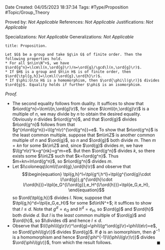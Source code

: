 <div class="topSpace"></div>

Date Created: 04/05/2023 18:37:34
Tags: #Type/Proposition #Topic/Group_Theory

Proved by: <i>Not Applicable</i>
References: <i>Not Applicable</i>
Justifications: <i>Not Applicable</i>

Specializations: <i>Not Applicable</i>
Generalizations: <i>Not Applicable</i>

``` ad-Proposition
title: Proposition.

Let $G$ be a group and take $g\in G$ of finite order. Then the following properties hold.
* For all $n\in\N^+$, we have $\ord{g^n}=\lcm\l(n,\ord{g}\r)/n=\ord{g}/\gcd\l(n,\ord{g}\r)$.
* If $H$ is a group and $h\in H$ is of finite order, then $\ord{\tpl{g,h}}=\lcm\l(\ord{g},\ord{h}\r)$.
* If $\phi:G\to H$ is a homomorphism, then $\ord{\phi\l(g\r)}$ divides $\ord{g}$. Equality holds if further $\phi$ is an isomorphism.

```

<i>Proof.</i>
* The second equality follows from duality. It suffices to show that $n\ord{g^n}=\lcm\l(n,\ord{g}\r)$, for since $\lcm\l(n,\ord{g}\r)$ is a multiple of $n$, we may divide by $n$ to obtain the desired equality. Obviously $n$ divides $n\ord{g^n}$, and that $\ord{g}$ divides $n\ord{g^n}$ follows from that $g^{n\ord{g^n}}=\l(g^n\r)^{\ord{g^n}}=e$. To show that $n\ord{g^n}$ is the least common multiple, suppose that $m\in\Z$ is another common multiple of $n$ and $\ord{g}$, so $n$ and $\ord{g}$ both divide $m$. Then $m=kn$ for some $k\in\Z$ and, since $\ord{g}$ divides $m$, we have $\l(g^n\r)^k=g^{nk}=g^m=e$. But then $\ord{g^n}$ divides $k$, so there exists some $l\in\Z$ such that $k=l\ord{g^n}$. Thus $m=kn=ln\ord{g^n}$, so $n\ord{g^n}$ divides $m$.
* Let $l\coloneqq\lcm\l(\ord{g},\ord{h}\r)$ and observe that
$$\begin{equation}
    \tpl{g,h}^l=\tpl{g^l,h^l}=\tpl{g^{\ord{g}\cdot l/\ord{g}},g^{\ord{h}\cdot l/\ord{h}}}=\tpl{e_G^{l/\ord{g}},e_H^{l/\ord{h}}}=\tpl{e_G,e_H},
\end{equation}$$
so $\ord{\tpl{g,h}}$ divides $l$. Now, suppose that $\tpl{g,h}^d=\tpl{e_G,e_H}$ for some $d\in\N^+$; it suffices to show that $l\leq d$. Note that $g^d=e_G$ and $h^d=e_H$, so $\ord{g}$ and $\ord{h}$ both divide $d$. But $l$ is the <i>least</i> common multiple of $\ord{g}$ and $\ord{h}$, so $l\divides d$ and hence $l\leq d$.
* Observe that $\l(\phi\l(g\r)\r)^\ord{g}=\phi\l(g^\ord{g}\r)=\phi\l(e\r)=e$, so $\ord{\phi\l(g\r)}$ divides $\ord{g}$. If $\phi$ is an isomorphism, then $\phi^{-1}$ is a homomorphism and hence $\ord{\phi^{-1}\l(\phi\l(g\r)\r)}$ divides $\ord{\phi\l(g\r)}$, from which the result follows.<span style="float:right;">$\blacksquare$</span>
